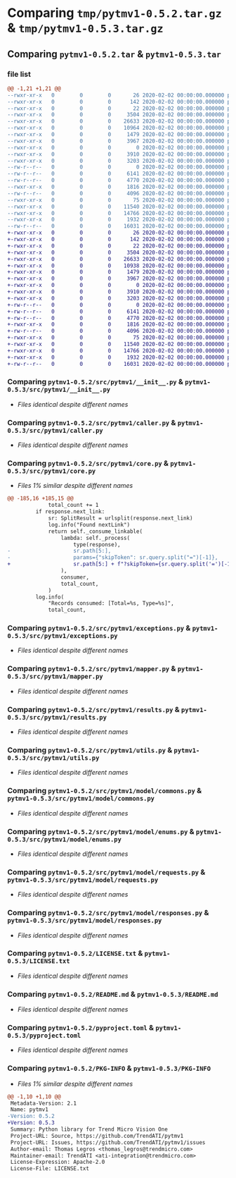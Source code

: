 # Comparing `tmp/pytmv1-0.5.2.tar.gz` & `tmp/pytmv1-0.5.3.tar.gz`

## Comparing `pytmv1-0.5.2.tar` & `pytmv1-0.5.3.tar`

### file list

```diff
@@ -1,21 +1,21 @@
--rwxr-xr-x   0        0        0       26 2020-02-02 00:00:00.000000 pytmv1-0.5.2/.coveragerc
--rwxr-xr-x   0        0        0      142 2020-02-02 00:00:00.000000 pytmv1-0.5.2/tox.ini
--rwxr-xr-x   0        0        0       22 2020-02-02 00:00:00.000000 pytmv1-0.5.2/src/pytmv1/__about__.py
--rwxr-xr-x   0        0        0     3504 2020-02-02 00:00:00.000000 pytmv1-0.5.2/src/pytmv1/__init__.py
--rwxr-xr-x   0        0        0    26633 2020-02-02 00:00:00.000000 pytmv1-0.5.2/src/pytmv1/caller.py
--rwxr-xr-x   0        0        0    10964 2020-02-02 00:00:00.000000 pytmv1-0.5.2/src/pytmv1/core.py
--rwxr-xr-x   0        0        0     1479 2020-02-02 00:00:00.000000 pytmv1-0.5.2/src/pytmv1/exceptions.py
--rwxr-xr-x   0        0        0     3967 2020-02-02 00:00:00.000000 pytmv1-0.5.2/src/pytmv1/mapper.py
--rwxr-xr-x   0        0        0        0 2020-02-02 00:00:00.000000 pytmv1-0.5.2/src/pytmv1/py.typed
--rwxr-xr-x   0        0        0     3910 2020-02-02 00:00:00.000000 pytmv1-0.5.2/src/pytmv1/results.py
--rwxr-xr-x   0        0        0     3203 2020-02-02 00:00:00.000000 pytmv1-0.5.2/src/pytmv1/utils.py
--rw-r--r--   0        0        0        0 2020-02-02 00:00:00.000000 pytmv1-0.5.2/src/pytmv1/model/__init__.py
--rw-r--r--   0        0        0     6141 2020-02-02 00:00:00.000000 pytmv1-0.5.2/src/pytmv1/model/commons.py
--rw-r--r--   0        0        0     4770 2020-02-02 00:00:00.000000 pytmv1-0.5.2/src/pytmv1/model/enums.py
--rwxr-xr-x   0        0        0     1816 2020-02-02 00:00:00.000000 pytmv1-0.5.2/src/pytmv1/model/requests.py
--rw-r--r--   0        0        0     4096 2020-02-02 00:00:00.000000 pytmv1-0.5.2/src/pytmv1/model/responses.py
--rwxr-xr-x   0        0        0       75 2020-02-02 00:00:00.000000 pytmv1-0.5.2/.gitignore
--rwxr-xr-x   0        0        0    11540 2020-02-02 00:00:00.000000 pytmv1-0.5.2/LICENSE.txt
--rwxr-xr-x   0        0        0    14766 2020-02-02 00:00:00.000000 pytmv1-0.5.2/README.md
--rwxr-xr-x   0        0        0     1932 2020-02-02 00:00:00.000000 pytmv1-0.5.2/pyproject.toml
--rw-r--r--   0        0        0    16031 2020-02-02 00:00:00.000000 pytmv1-0.5.2/PKG-INFO
+-rwxr-xr-x   0        0        0       26 2020-02-02 00:00:00.000000 pytmv1-0.5.3/.coveragerc
+-rwxr-xr-x   0        0        0      142 2020-02-02 00:00:00.000000 pytmv1-0.5.3/tox.ini
+-rwxr-xr-x   0        0        0       22 2020-02-02 00:00:00.000000 pytmv1-0.5.3/src/pytmv1/__about__.py
+-rwxr-xr-x   0        0        0     3504 2020-02-02 00:00:00.000000 pytmv1-0.5.3/src/pytmv1/__init__.py
+-rwxr-xr-x   0        0        0    26633 2020-02-02 00:00:00.000000 pytmv1-0.5.3/src/pytmv1/caller.py
+-rwxr-xr-x   0        0        0    10938 2020-02-02 00:00:00.000000 pytmv1-0.5.3/src/pytmv1/core.py
+-rwxr-xr-x   0        0        0     1479 2020-02-02 00:00:00.000000 pytmv1-0.5.3/src/pytmv1/exceptions.py
+-rwxr-xr-x   0        0        0     3967 2020-02-02 00:00:00.000000 pytmv1-0.5.3/src/pytmv1/mapper.py
+-rwxr-xr-x   0        0        0        0 2020-02-02 00:00:00.000000 pytmv1-0.5.3/src/pytmv1/py.typed
+-rwxr-xr-x   0        0        0     3910 2020-02-02 00:00:00.000000 pytmv1-0.5.3/src/pytmv1/results.py
+-rwxr-xr-x   0        0        0     3203 2020-02-02 00:00:00.000000 pytmv1-0.5.3/src/pytmv1/utils.py
+-rw-r--r--   0        0        0        0 2020-02-02 00:00:00.000000 pytmv1-0.5.3/src/pytmv1/model/__init__.py
+-rw-r--r--   0        0        0     6141 2020-02-02 00:00:00.000000 pytmv1-0.5.3/src/pytmv1/model/commons.py
+-rw-r--r--   0        0        0     4770 2020-02-02 00:00:00.000000 pytmv1-0.5.3/src/pytmv1/model/enums.py
+-rwxr-xr-x   0        0        0     1816 2020-02-02 00:00:00.000000 pytmv1-0.5.3/src/pytmv1/model/requests.py
+-rw-r--r--   0        0        0     4096 2020-02-02 00:00:00.000000 pytmv1-0.5.3/src/pytmv1/model/responses.py
+-rwxr-xr-x   0        0        0       75 2020-02-02 00:00:00.000000 pytmv1-0.5.3/.gitignore
+-rwxr-xr-x   0        0        0    11540 2020-02-02 00:00:00.000000 pytmv1-0.5.3/LICENSE.txt
+-rwxr-xr-x   0        0        0    14766 2020-02-02 00:00:00.000000 pytmv1-0.5.3/README.md
+-rwxr-xr-x   0        0        0     1932 2020-02-02 00:00:00.000000 pytmv1-0.5.3/pyproject.toml
+-rw-r--r--   0        0        0    16031 2020-02-02 00:00:00.000000 pytmv1-0.5.3/PKG-INFO
```

### Comparing `pytmv1-0.5.2/src/pytmv1/__init__.py` & `pytmv1-0.5.3/src/pytmv1/__init__.py`

 * *Files identical despite different names*

### Comparing `pytmv1-0.5.2/src/pytmv1/caller.py` & `pytmv1-0.5.3/src/pytmv1/caller.py`

 * *Files identical despite different names*

### Comparing `pytmv1-0.5.2/src/pytmv1/core.py` & `pytmv1-0.5.3/src/pytmv1/core.py`

 * *Files 1% similar despite different names*

```diff
@@ -185,16 +185,15 @@
             total_count += 1
         if response.next_link:
             sr: SplitResult = urlsplit(response.next_link)
             log.info("Found nextLink")
             return self._consume_linkable(
                 lambda: self._process(
                     type(response),
-                    sr.path[5:],
-                    params={"skipToken": sr.query.split("=")[-1]},
+                    sr.path[5:] + f"?skipToken={sr.query.split('=')[-1]}",
                 ),
                 consumer,
                 total_count,
             )
         log.info(
             "Records consumed: [Total=%s, Type=%s]",
             total_count,
```

### Comparing `pytmv1-0.5.2/src/pytmv1/exceptions.py` & `pytmv1-0.5.3/src/pytmv1/exceptions.py`

 * *Files identical despite different names*

### Comparing `pytmv1-0.5.2/src/pytmv1/mapper.py` & `pytmv1-0.5.3/src/pytmv1/mapper.py`

 * *Files identical despite different names*

### Comparing `pytmv1-0.5.2/src/pytmv1/results.py` & `pytmv1-0.5.3/src/pytmv1/results.py`

 * *Files identical despite different names*

### Comparing `pytmv1-0.5.2/src/pytmv1/utils.py` & `pytmv1-0.5.3/src/pytmv1/utils.py`

 * *Files identical despite different names*

### Comparing `pytmv1-0.5.2/src/pytmv1/model/commons.py` & `pytmv1-0.5.3/src/pytmv1/model/commons.py`

 * *Files identical despite different names*

### Comparing `pytmv1-0.5.2/src/pytmv1/model/enums.py` & `pytmv1-0.5.3/src/pytmv1/model/enums.py`

 * *Files identical despite different names*

### Comparing `pytmv1-0.5.2/src/pytmv1/model/requests.py` & `pytmv1-0.5.3/src/pytmv1/model/requests.py`

 * *Files identical despite different names*

### Comparing `pytmv1-0.5.2/src/pytmv1/model/responses.py` & `pytmv1-0.5.3/src/pytmv1/model/responses.py`

 * *Files identical despite different names*

### Comparing `pytmv1-0.5.2/LICENSE.txt` & `pytmv1-0.5.3/LICENSE.txt`

 * *Files identical despite different names*

### Comparing `pytmv1-0.5.2/README.md` & `pytmv1-0.5.3/README.md`

 * *Files identical despite different names*

### Comparing `pytmv1-0.5.2/pyproject.toml` & `pytmv1-0.5.3/pyproject.toml`

 * *Files identical despite different names*

### Comparing `pytmv1-0.5.2/PKG-INFO` & `pytmv1-0.5.3/PKG-INFO`

 * *Files 1% similar despite different names*

```diff
@@ -1,10 +1,10 @@
 Metadata-Version: 2.1
 Name: pytmv1
-Version: 0.5.2
+Version: 0.5.3
 Summary: Python library for Trend Micro Vision One
 Project-URL: Source, https://github.com/TrendATI/pytmv1
 Project-URL: Issues, https://github.com/TrendATI/pytmv1/issues
 Author-email: Thomas Legros <thomas_legros@trendmicro.com>
 Maintainer-email: TrendATI <ati-integration@trendmicro.com>
 License-Expression: Apache-2.0
 License-File: LICENSE.txt
```

